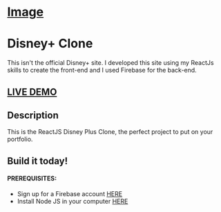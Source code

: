 # [Image](./public/images/Disney+_logo.jpeg)

# Disney+ Clone
 This isn't the official Disney+ site. I developed this site using my ReactJs skills to create the front-end and I used Firebase for the back-end.

## <a href="https://" target="_blank">LIVE DEMO</a>

## Description
This is the ReactJS Disney Plus Clone, the perfect project to put on your portfolio.

## Build it today!

#### PREREQUISITES:
- Sign up for a Firebase account <a href='https://firebase.google.com'>HERE</a>
- Install Node JS in your computer <a href='https://nodejs.org/en/'>HERE</a>